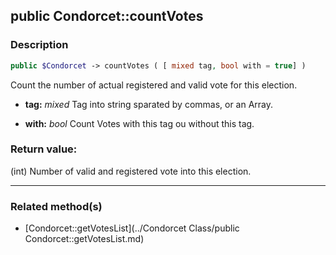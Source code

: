 ## public Condorcet::countVotes

### Description    

```php
public $Condorcet -> countVotes ( [ mixed tag, bool with = true] )
```

Count the number of actual registered and valid vote for this election.    
- **tag:** *mixed* Tag into string sparated by commas, or an Array.

- **with:** *bool* Count Votes with this tag ou without this tag.



### Return value:   

(int) Number of valid and registered vote into this election.


---------------------------------------

### Related method(s)      

* [Condorcet::getVotesList](../Condorcet Class/public Condorcet::getVotesList.md)    
